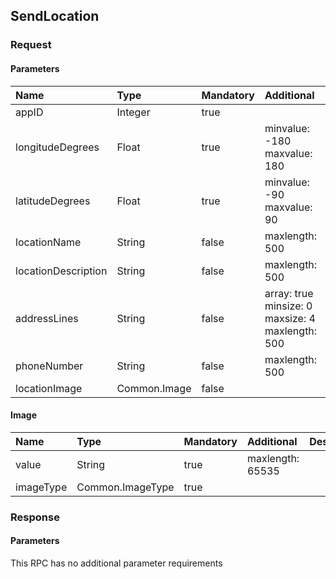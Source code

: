 ## SendLocation

### Request
#### Parameters
|Name|Type|Mandatory|Additional|Description|
|:---|:---|:--------|:---------|:----------|
|appID|Integer|true|||
|longitudeDegrees|Float|true|minvalue: -180<br>maxvalue: 180||
|latitudeDegrees|Float|true|minvalue: -90<br>maxvalue: 90||
|locationName|String|false|maxlength: 500||
|locationDescription|String|false|maxlength: 500||
|addressLines|String|false|array: true<br>minsize: 0<br>maxsize: 4<br>maxlength: 500||
|phoneNumber|String|false|maxlength: 500||
|locationImage|Common.Image|false|||
#### Image
|Name|Type|Mandatory|Additional|Description|
|:---|:---|:--------|:---------|:----------|
|value|String|true|maxlength: 65535||
|imageType|Common.ImageType|true|||
### Response
#### Parameters
This RPC has no additional parameter requirements
